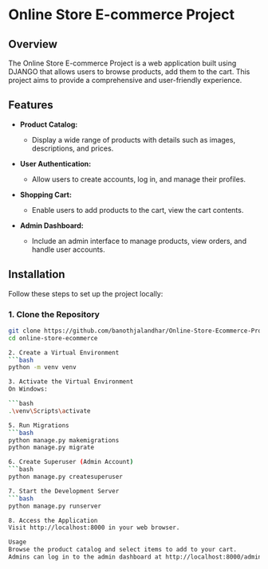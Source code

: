 # Online Store E-commerce Project

## Overview

The Online Store E-commerce Project is a web application built using DJANGO that allows users to browse products, add them to the cart. This project aims to provide a comprehensive and user-friendly experience.

## Features

- **Product Catalog:**
  - Display a wide range of products with details such as images, descriptions, and prices.

- **User Authentication:**
  - Allow users to create accounts, log in, and manage their profiles.

- **Shopping Cart:**
  - Enable users to add products to the cart, view the cart contents.

- **Admin Dashboard:**
  - Include an admin interface to manage products, view orders, and handle user accounts.

## Installation

Follow these steps to set up the project locally:

### 1. Clone the Repository

```bash
git clone https://github.com/banothjalandhar/Online-Store-Ecommerce-Project.git
cd online-store-ecommerce

2. Create a Virtual Environment
```bash
python -m venv venv

3. Activate the Virtual Environment
On Windows:

```bash
.\venv\Scripts\activate

5. Run Migrations
```bash
python manage.py makemigrations
python manage.py migrate

6. Create Superuser (Admin Account)
```bash
python manage.py createsuperuser

7. Start the Development Server
```bash
python manage.py runserver

8. Access the Application
Visit http://localhost:8000 in your web browser.

Usage
Browse the product catalog and select items to add to your cart.
Admins can log in to the admin dashboard at http://localhost:8000/admin to manage products and orders.

